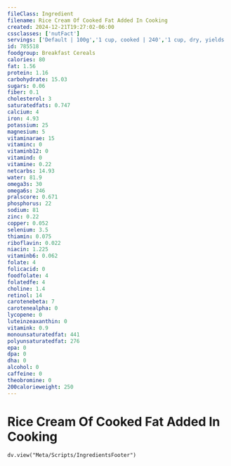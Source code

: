 ```yaml
---
fileClass: Ingredient
filename: Rice Cream Of Cooked Fat Added In Cooking
created: 2024-12-21T19:27:02-06:00
cssclasses: ['nutFact']
servings: ['Default | 100g','1 cup, cooked | 240','1 cup, dry, yields | 815','1 oz, dry, yields | 155']
id: 785518
foodgroup: Breakfast Cereals
calories: 80
fat: 1.56
protein: 1.16
carbohydrate: 15.03
sugars: 0.06
fiber: 0.1
cholesterol: 3
saturatedfats: 0.747
calcium: 4
iron: 4.93
potassium: 25
magnesium: 5
vitaminarae: 15
vitaminc: 0
vitaminb12: 0
vitamind: 0
vitamine: 0.22
netcarbs: 14.93
water: 81.9
omega3s: 30
omega6s: 246
pralscore: 0.671
phosphorus: 22
sodium: 81
zinc: 0.22
copper: 0.052
selenium: 3.5
thiamin: 0.075
riboflavin: 0.022
niacin: 1.225
vitaminb6: 0.062
folate: 4
folicacid: 0
foodfolate: 4
folatedfe: 4
choline: 1.4
retinol: 14
carotenebeta: 7
carotenealpha: 0
lycopene: 0
luteinzeaxanthin: 0
vitamink: 0.9
monounsaturatedfat: 441
polyunsaturatedfat: 276
epa: 0
dpa: 0
dha: 0
alcohol: 0
caffeine: 0
theobromine: 0
200calorieweight: 250
---
```


# Rice Cream Of Cooked Fat Added In Cooking

```dataviewjs
dv.view("Meta/Scripts/IngredientsFooter")
```